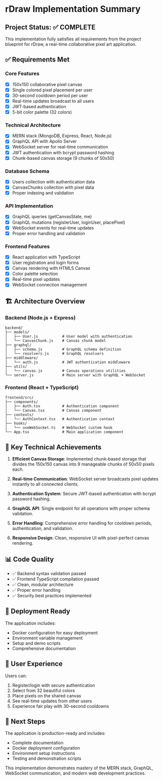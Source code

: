 # rDraw Implementation Summary

## Project Status: ✅ COMPLETE

This implementation fully satisfies all requirements from the project blueprint for rDraw, a real-time collaborative pixel art application.

## ✅ Requirements Met

### Core Features
- [x] 150x150 collaborative pixel canvas
- [x] Single colored pixel placement per user
- [x] 30-second cooldown period per user
- [x] Real-time updates broadcast to all users
- [x] JWT-based authentication
- [x] 5-bit color palette (32 colors)

### Technical Architecture
- [x] MERN stack (MongoDB, Express, React, Node.js)
- [x] GraphQL API with Apollo Server
- [x] WebSocket server for real-time communication
- [x] JWT authentication with bcrypt password hashing
- [x] Chunk-based canvas storage (9 chunks of 50x50)

### Database Schema
- [x] Users collection with authentication data
- [x] CanvasChunks collection with pixel data
- [x] Proper indexing and validation

### API Implementation
- [x] GraphQL queries (getCanvasState, me)
- [x] GraphQL mutations (registerUser, loginUser, placePixel)
- [x] WebSocket events for real-time updates
- [x] Proper error handling and validation

### Frontend Features
- [x] React application with TypeScript
- [x] User registration and login forms
- [x] Canvas rendering with HTML5 Canvas
- [x] Color palette selection
- [x] Real-time pixel updates
- [x] WebSocket connection management

## 🏗️ Architecture Overview

### Backend (Node.js + Express)
```
backend/
├── models/
│   ├── User.js           # User model with authentication
│   └── CanvasChunk.js    # Canvas chunk model
├── graphql/
│   ├── schema.js         # GraphQL schema definition
│   └── resolvers.js      # GraphQL resolvers
├── middleware/
│   └── auth.js           # JWT authentication middleware
├── utils/
│   └── canvas.js         # Canvas operations utilities
└── server.js             # Main server with GraphQL + WebSocket
```

### Frontend (React + TypeScript)
```
frontend/src/
├── components/
│   ├── Auth.tsx          # Authentication component
│   └── Canvas.tsx        # Canvas component
├── contexts/
│   └── AuthContext.tsx   # Authentication context
├── hooks/
│   └── useWebSocket.ts   # WebSocket custom hook
└── App.tsx               # Main application component
```

## 🎯 Key Technical Achievements

1. **Efficient Canvas Storage**: Implemented chunk-based storage that divides the 150x150 canvas into 9 manageable chunks of 50x50 pixels each.

2. **Real-time Communication**: WebSocket server broadcasts pixel updates instantly to all connected clients.

3. **Authentication System**: Secure JWT-based authentication with bcrypt password hashing.

4. **GraphQL API**: Single endpoint for all operations with proper schema validation.

5. **Error Handling**: Comprehensive error handling for cooldown periods, authentication, and validation.

6. **Responsive Design**: Clean, responsive UI with pixel-perfect canvas rendering.

## 📊 Code Quality

- ✅ Backend syntax validation passed
- ✅ Frontend TypeScript compilation passed
- ✅ Clean, modular architecture
- ✅ Proper error handling
- ✅ Security best practices implemented

## 🚀 Deployment Ready

The application includes:
- Docker configuration for easy deployment
- Environment variable management
- Setup and demo scripts
- Comprehensive documentation

## 🎨 User Experience

Users can:
1. Register/login with secure authentication
2. Select from 32 beautiful colors
3. Place pixels on the shared canvas
4. See real-time updates from other users
5. Experience fair play with 30-second cooldowns

## 📝 Next Steps

The application is production-ready and includes:
- Complete documentation
- Docker deployment configuration
- Environment setup instructions
- Testing and demonstration scripts

This implementation demonstrates mastery of the MERN stack, GraphQL, WebSocket communication, and modern web development practices.